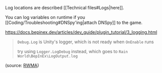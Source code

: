 Log locations are described [[Technical files#Logs|here]].

You can log variables on runtime if you [[Coding/Troubleshooting#DNSpy'ing|attach DNSpy]] to the game.

https://docs.bepinex.dev/articles/dev_guide/plugin_tutorial/3_logging.html


> `Debug.Log` is Unity's logger, which is not ready when `OnEnable` runs  
>   
> try using `Logger.LogDebug` instead, which goes to `Rain World\BepInEx\LogOutput.log`

(source: [RWMA](https://discord.com/channels/1083481230839922688/1083483097145819348/1334384577371705367))